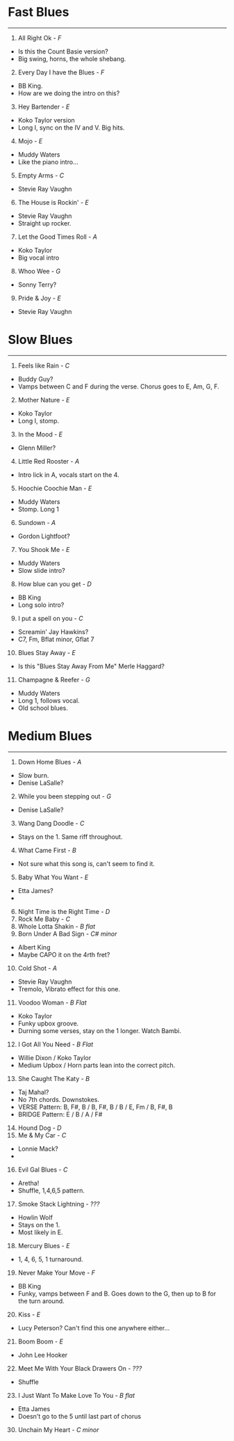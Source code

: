 # Fast Blues
-----

1. All Right Ok - *F*
  - Is this the Count Basie version?
  - Big swing, horns, the whole shebang.
2. Every Day I have the Blues - *F*
  - BB King.
  - How are we doing the intro on this?
3. Hey Bartender - *E*
  - Koko Taylor version
  - Long I, sync on the IV and V. Big hits.
4. Mojo - *E*
  - Muddy Waters
  - Like the piano intro...
5. Empty Arms - *C*
  - Stevie Ray Vaughn
6. The House is Rockin' - *E*
  - Stevie Ray Vaughn
  - Straight up rocker.
7. Let the Good Times Roll - *A*
  - Koko Taylor
  - Big vocal intro
8. Whoo Wee - *G*
  - Sonny Terry?
9. Pride & Joy - *E*
  - Stevie Ray Vaughn

# Slow Blues
-----

1. Feels like Rain - *C*
  - Buddy Guy?
  - Vamps between C and F during the verse. Chorus goes to E, Am, G, F.
2. Mother Nature - *E*
  - Koko Taylor
  - Long I, stomp.
3. In the Mood - *E*
  - Glenn Miller?
4. Little Red Rooster - *A*
  - Intro lick in A, vocals start on the 4.
5. Hoochie Coochie Man - *E*
  - Muddy Waters
  - Stomp. Long 1
6. Sundown - *A*
  - Gordon Lightfoot?
7. You Shook Me - *E*
  - Muddy Waters
  - Slow slide intro?
8. How blue can you get - *D*
  - BB King
  - Long solo intro?
9. I put a spell on you - *C*
  - Screamin' Jay Hawkins?
  - C7, Fm, Bflat minor, Gflat 7
10. Blues Stay Away - *E*
  - Is this "Blues Stay Away From Me" Merle Haggard?
11. Champagne & Reefer - *G*
  - Muddy Waters
  - Long 1, follows vocal.
  - Old school blues. 

# Medium Blues
-----

1. Down Home Blues - *A*
  - Slow burn.
  - Denise LaSalle?
2. While you been stepping out - *G*
  - Denise LaSalle?
3. Wang Dang Doodle - *C*
  - Stays on the 1. Same riff throughout.
4. What Came First - *B*
  - Not sure what this song is, can't seem to find it.
5. Baby What You Want - *E*
  - Etta James?
  -
6. Night Time is the Right Time - *D*
7. Rock Me Baby - *C*
8. Whole Lotta Shakin - *B flat*
9. Born Under A Bad Sign - *C# minor*
  - Albert King
  - Maybe CAPO it on the 4rth fret?
10. Cold Shot - *A*
  - Stevie Ray Vaughn
  - Tremolo, Vibrato effect for this one.
11. Voodoo Woman - *B Flat*
  - Koko Taylor
  - Funky upbox groove.
  - Durning some verses, stay on the 1 longer. Watch Bambi.
12. I Got All You Need - *B Flat*
  - Willie Dixon / Koko Taylor
  - Medium Upbox / Horn parts lean into the correct pitch.
13. She Caught The Katy - *B*
  - Taj Mahal?
  - No 7th chords. Downstokes.
  - VERSE Pattern: B, F#, B / B, F#, B / B / E, Fm / B, F#, B
  - BRIDGE Pattern: E / B / A / F#
14. Hound Dog - *D*
15. Me & My Car - *C*
  - Lonnie Mack?
  -
16. Evil Gal Blues - *C*
  - Aretha!
  - Shuffle, 1,4,6,5 pattern.
17. Smoke Stack Lightning - *???*
  - Howlin Wolf
  - Stays on the 1.
  - Most likely in E.
18. Mercury Blues - *E*
  - 1, 4, 6, 5, 1 turnaround.
19. Never Make Your Move - *F*
  - BB King
  - Funky, vamps between F and B. Goes down to the G, then up to B for the turn around.
20. Kiss - *E*
  - Lucy Peterson? Can't find this one anywhere either...
21. Boom Boom - *E*
  - John Lee Hooker
22. Meet Me With Your Black Drawers On - *???*
  - Shuffle
23. I Just Want To Make Love To You - *B flat*
  - Etta James
  - Doesn't go to the 5 until last part of chorus
30. Unchain My Heart - *C minor*
